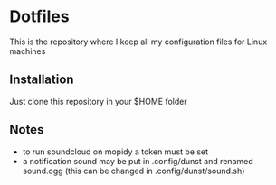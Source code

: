 # Dotfiles

This is the repository where I keep all my configuration files for Linux machines

## Installation

Just clone this repository in your $HOME folder

## Notes
- to run soundcloud on mopidy a token must be set
- a notification sound may be put in  .config/dunst and renamed sound.ogg (this can be changed in .config/dunst/sound.sh)
